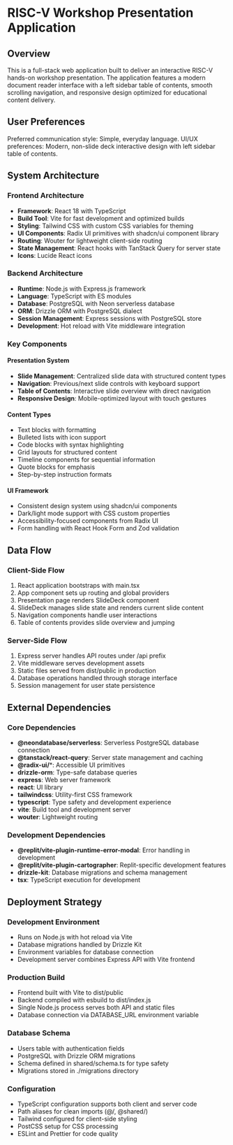 # RISC-V Workshop Presentation Application

## Overview

This is a full-stack web application built to deliver an interactive RISC-V hands-on workshop presentation. The application features a modern document reader interface with a left sidebar table of contents, smooth scrolling navigation, and responsive design optimized for educational content delivery.

## User Preferences

Preferred communication style: Simple, everyday language.
UI/UX preferences: Modern, non-slide deck interactive design with left sidebar table of contents.

## System Architecture

### Frontend Architecture
- **Framework**: React 18 with TypeScript
- **Build Tool**: Vite for fast development and optimized builds
- **Styling**: Tailwind CSS with custom CSS variables for theming
- **UI Components**: Radix UI primitives with shadcn/ui component library
- **Routing**: Wouter for lightweight client-side routing
- **State Management**: React hooks with TanStack Query for server state
- **Icons**: Lucide React icons

### Backend Architecture
- **Runtime**: Node.js with Express.js framework
- **Language**: TypeScript with ES modules
- **Database**: PostgreSQL with Neon serverless database
- **ORM**: Drizzle ORM with PostgreSQL dialect
- **Session Management**: Express sessions with PostgreSQL store
- **Development**: Hot reload with Vite middleware integration

### Key Components

#### Presentation System
- **Slide Management**: Centralized slide data with structured content types
- **Navigation**: Previous/next slide controls with keyboard support
- **Table of Contents**: Interactive slide overview with direct navigation
- **Responsive Design**: Mobile-optimized layout with touch gestures

#### Content Types
- Text blocks with formatting
- Bulleted lists with icon support
- Code blocks with syntax highlighting
- Grid layouts for structured content
- Timeline components for sequential information
- Quote blocks for emphasis
- Step-by-step instruction formats

#### UI Framework
- Consistent design system using shadcn/ui components
- Dark/light mode support with CSS custom properties
- Accessibility-focused components from Radix UI
- Form handling with React Hook Form and Zod validation

## Data Flow

### Client-Side Flow
1. React application bootstraps with main.tsx
2. App component sets up routing and global providers
3. Presentation page renders SlideDeck component
4. SlideDeck manages slide state and renders current slide content
5. Navigation components handle user interactions
6. Table of contents provides slide overview and jumping

### Server-Side Flow
1. Express server handles API routes under /api prefix
2. Vite middleware serves development assets
3. Static files served from dist/public in production
4. Database operations handled through storage interface
5. Session management for user state persistence

## External Dependencies

### Core Dependencies
- **@neondatabase/serverless**: Serverless PostgreSQL database connection
- **@tanstack/react-query**: Server state management and caching
- **@radix-ui/***: Accessible UI primitives
- **drizzle-orm**: Type-safe database queries
- **express**: Web server framework
- **react**: UI library
- **tailwindcss**: Utility-first CSS framework
- **typescript**: Type safety and development experience
- **vite**: Build tool and development server
- **wouter**: Lightweight routing

### Development Dependencies
- **@replit/vite-plugin-runtime-error-modal**: Error handling in development
- **@replit/vite-plugin-cartographer**: Replit-specific development features
- **drizzle-kit**: Database migrations and schema management
- **tsx**: TypeScript execution for development

## Deployment Strategy

### Development Environment
- Runs on Node.js with hot reload via Vite
- Database migrations handled by Drizzle Kit
- Environment variables for database connection
- Development server combines Express API with Vite frontend

### Production Build
- Frontend built with Vite to dist/public
- Backend compiled with esbuild to dist/index.js
- Single Node.js process serves both API and static files
- Database connection via DATABASE_URL environment variable

### Database Schema
- Users table with authentication fields
- PostgreSQL with Drizzle ORM migrations
- Schema defined in shared/schema.ts for type safety
- Migrations stored in ./migrations directory

### Configuration
- TypeScript configuration supports both client and server code
- Path aliases for clean imports (@/, @shared/)
- Tailwind configured for client-side styling
- PostCSS setup for CSS processing
- ESLint and Prettier for code quality